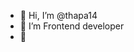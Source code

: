 - 👋 Hi, I’m @thapa14
- 👀 I’m Frontend developer
- 💞️ 


<!---
thapa14/thapa14 is a ✨ special ✨ repository because its `README.md` (this file) appears on your GitHub profile.
You can click the Preview link to take a look at your changes.
--->
